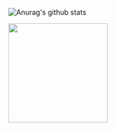 ![Anurag's github stats](https://github-readme-stats.vercel.app/api?username=Wirlie&show_icons=true&theme=algolia&count_private=true)

<img src="https://cdn.discordapp.com/attachments/315604446900125706/779641606004408340/PizzaWirlie.jpg" height="200px" />

<!--
**Wirlie/Wirlie** is a ✨ _special_ ✨ repository because its `README.md` (this file) appears on your GitHub profile.

Here are some ideas to get you started:

- 🔭 I’m currently working on ...
- 🌱 I’m currently learning ...
- 👯 I’m looking to collaborate on ...
- 🤔 I’m looking for help with ...
- 💬 Ask me about ...
- 📫 How to reach me: ...
- 😄 Pronouns: ...
- ⚡ Fun fact: ...
-->
